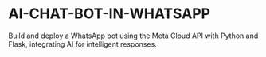 # AI-CHAT-BOT-IN-WHATSAPP
Build and deploy a WhatsApp bot using the Meta Cloud API with Python and Flask, integrating AI for intelligent responses.
